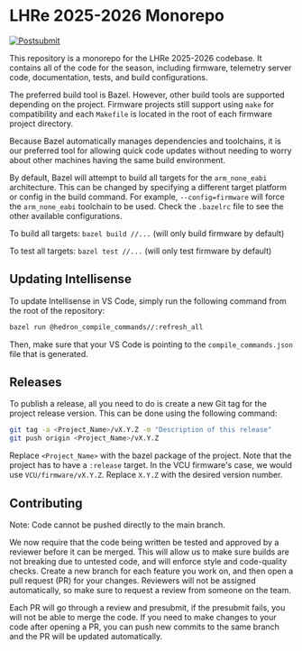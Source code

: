 # LHRe 2025-2026 Monorepo

[![Postsubmit](https://github.com/LonghornRacingElectric/lhre-2026/actions/workflows/postsubmit.yml/badge.svg)](https://github.com/LonghornRacingElectric/lhre-2026/actions/workflows/postsubmit.yml)

This repository is a monorepo for the LHRe 2025-2026 codebase. It contains all of the code for the
season, including firmware, telemetry server code, documentation, tests, and build configurations.

The preferred build tool is Bazel. However, other build tools are supported depending on the
project. Firmware projects still support using `make` for compatibility and each `Makefile` is
located in the root of each firmware project directory.

Because Bazel automatically manages dependencies and toolchains, it is our preferred tool for
allowing quick code updates without needing to worry about other machines having the same build
environment.

By default, Bazel will attempt to build all targets for the `arm_none_eabi` architecture.
This can be changed by specifying a different target platform or config in the build command.
For example, `--config=firmware` will force the `arm_none_eabi` toolchain to be used. Check the
`.bazelrc` file to see the other available configurations.

To build all targets: `bazel build //...` (will only build firmware by default)

To test all targets: `bazel test //...` (will only test firmware by default)

## Updating Intellisense

To update Intellisense in VS Code, simply run the following command from the root of the repository:

```bash
bazel run @hedron_compile_commands//:refresh_all
```

Then, make sure that your VS Code is pointing to the `compile_commands.json` file that is generated.

## Releases

To publish a release, all you need to do is create a new Git tag for the project release version.
This can be done using the following command:

```bash
git tag -a <Project_Name>/vX.Y.Z -m "Description of this release"
git push origin <Project_Name>/vX.Y.Z
```

Replace `<Project_Name>` with the bazel package of the project. Note that the
project has to have a `:release` target. In the VCU firmware's case, we would
use `VCU/firmware/vX.Y.Z`. Replace `X.Y.Z` with the desired version number.

## Contributing

Note: Code cannot be pushed directly to the main branch.

We now require that the code being written be tested and approved by a reviewer before it can be
merged. This will allow us to make sure builds are not breaking due to untested code, and will
enforce style and code-quality checks. Create a new branch for each feature you work on, and then
open a pull request (PR) for your changes. Reviewers will not be assigned automatically, so make
sure to request a review from someone on the team.

Each PR will go through a review and presubmit, if the presubmit fails, you will not be able to
merge the code. If you need to make changes to your code after opening a PR, you can push new
commits to the same branch and the PR will be updated automatically.
